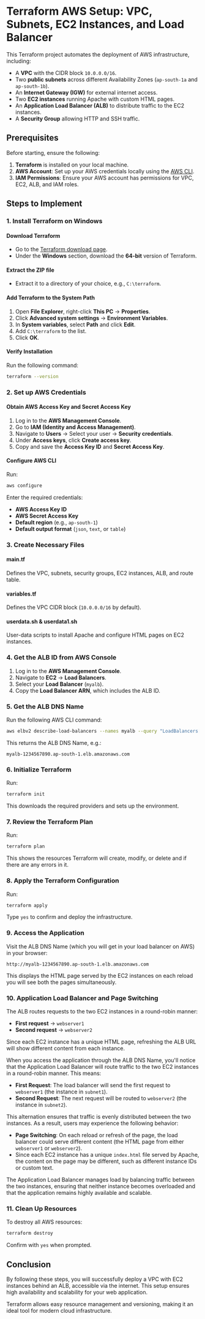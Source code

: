 # Terraform AWS Setup: VPC, Subnets, EC2 Instances, and Load Balancer

This Terraform project automates the deployment of AWS infrastructure, including:

- A **VPC** with the CIDR block `10.0.0.0/16`.
- Two **public subnets** across different Availability Zones (`ap-south-1a` and `ap-south-1b`).
- An **Internet Gateway (IGW)** for external internet access.
- Two **EC2 instances** running Apache with custom HTML pages.
- An **Application Load Balancer (ALB)** to distribute traffic to the EC2 instances.
- A **Security Group** allowing HTTP and SSH traffic.

## Prerequisites

Before starting, ensure the following:

1. **Terraform** is installed on your local machine.
2. **AWS Account**: Set up your AWS credentials locally using the [AWS CLI](https://docs.aws.amazon.com/cli/latest/userguide/cli-configure-quickstart.html).
3. **IAM Permissions**: Ensure your AWS account has permissions for VPC, EC2, ALB, and IAM roles.

## Steps to Implement

### 1. Install Terraform on Windows

#### **Download Terraform**
- Go to the [Terraform download page](https://www.terraform.io/downloads.html).
- Under the **Windows** section, download the **64-bit** version of Terraform.

#### **Extract the ZIP file**
- Extract it to a directory of your choice, e.g., `C:\terraform`.

#### **Add Terraform to the System Path**
1. Open **File Explorer**, right-click **This PC** → **Properties**.
2. Click **Advanced system settings** → **Environment Variables**.
3. In **System variables**, select **Path** and click **Edit**.
4. Add `C:\terraform` to the list.
5. Click **OK**.

#### **Verify Installation**
Run the following command:
```bash
terraform --version
```

### 2. Set up AWS Credentials

#### **Obtain AWS Access Key and Secret Access Key**
1. Log in to the **AWS Management Console**.
2. Go to **IAM (Identity and Access Management)**.
3. Navigate to **Users** → Select your user → **Security credentials**.
4. Under **Access keys**, click **Create access key**.
5. Copy and save the **Access Key ID** and **Secret Access Key**.

#### **Configure AWS CLI**
Run:
```bash
aws configure
```
Enter the required credentials:
- **AWS Access Key ID**
- **AWS Secret Access Key**
- **Default region** (e.g., `ap-south-1`)
- **Default output format** (`json`, `text`, or `table`)

### 3. Create Necessary Files

#### **main.tf**
Defines the VPC, subnets, security groups, EC2 instances, ALB, and route table.

#### **variables.tf**
Defines the VPC CIDR block (`10.0.0.0/16` by default).

#### **userdata.sh & userdata1.sh**
User-data scripts to install Apache and configure HTML pages on EC2 instances.

### 4. Get the ALB ID from AWS Console

1. Log in to the **AWS Management Console**.
2. Navigate to **EC2** → **Load Balancers**.
3. Select your **Load Balancer** (`myalb`).
4. Copy the **Load Balancer ARN**, which includes the ALB ID.

### 5. Get the ALB DNS Name

Run the following AWS CLI command:
```bash
aws elbv2 describe-load-balancers --names myalb --query "LoadBalancers[0].DNSName"
```
This returns the ALB DNS Name, e.g.:
```plaintext
myalb-1234567890.ap-south-1.elb.amazonaws.com
```

### 6. Initialize Terraform

Run:
```bash
terraform init
```
This downloads the required providers and sets up the environment.

### 7. Review the Terraform Plan

Run:
```bash
terraform plan
```
This shows the resources Terraform will create, modify, or delete and if there are any errors in it.

### 8. Apply the Terraform Configuration

Run:
```bash
terraform apply
```
Type `yes` to confirm and deploy the infrastructure.

### 9. Access the Application

Visit the ALB DNS Name (which you will get in your load balancer on AWS) in your browser:
```plaintext
http://myalb-1234567890.ap-south-1.elb.amazonaws.com
```
This displays the HTML page served by the EC2 instances on each reload you will see both the pages simultaneously.

### 10. Application Load Balancer and Page Switching
The ALB routes requests to the two EC2 instances in a round-robin manner:
- **First request** → `webserver1`
- **Second request** → `webserver2`

Since each EC2 instance has a unique HTML page, refreshing the ALB URL will show different content from each instance.

When you access the application through the ALB DNS Name, you'll notice that the Application Load Balancer will route traffic to the two EC2 instances in a round-robin manner. This means:

- **First Request**: The load balancer will send the first request to `webserver1` (the instance in `subnet1`).
- **Second Request**: The next request will be routed to `webserver2` (the instance in `subnet2`).

This alternation ensures that traffic is evenly distributed between the two instances. As a result, users may experience the following behavior:

- **Page Switching**: On each reload or refresh of the page, the load balancer could serve different content (the HTML page from either `webserver1` or `webserver2`).
- Since each EC2 instance has a unique `index.html` file served by Apache, the content on the page may be different, such as different instance IDs or custom text.

The Application Load Balancer manages load by balancing traffic between the two instances, ensuring that neither instance becomes overloaded and that the application remains highly available and scalable.

### 11. Clean Up Resources

To destroy all AWS resources:
```bash
terraform destroy
```
Confirm with `yes` when prompted.

## Conclusion

By following these steps, you will successfully deploy a VPC with EC2 instances behind an ALB, accessible via the internet. This setup ensures high availability and scalability for your web application.

Terraform allows easy resource management and versioning, making it an ideal tool for modern cloud infrastructure.

